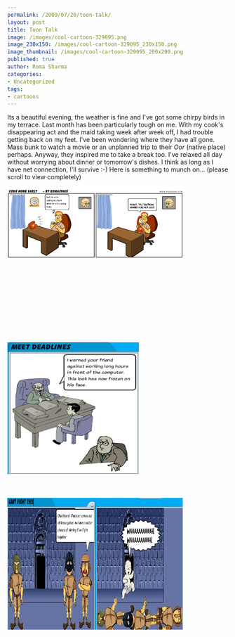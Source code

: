 ```yaml
--- 
permalink: /2009/07/20/toon-talk/
layout: post
title: Toon Talk
image: /images/cool-cartoon-329095.png
image_230x150: /images/cool-cartoon-329095_230x150.png
image_thumbnail: /images/cool-cartoon-329095_200x200.png
published: true
author: Roma Sharma
categories: 
- Uncategorized
tags:
- cartoons
---
```

Its a beautiful evening, the weather is fine and I've got some chirpy birds in my terrace. Last month has been particularly tough on me. With my cook's disappearing act and the maid taking week after week off, I had trouble getting back on my feet.  I've been wondering where they have all gone. Mass bunk to watch a movie or an unplanned trip to their <em>Oor</em> (native place) perhaps. Anyway, they inspired me to take a break too. I've relaxed all day without worrying about dinner or tomorrow's dishes. I think as long as I have net connection, I'll survive :-) Here is something to munch on... (please scroll to view completely)
<p style="overflow:auto;padding-right:5px;width:400px;height:340px;"><a href="http://www.toondoo.com/View.toon?param=329095"><img title="Toon" longdesc="toon" src="/images/cool-cartoon-329095.png" border="0" alt="Toon" /></a></p>
<!--more-->
<p style="overflow:auto;padding-right:5px;width:400px;height:340px;"><img class="alignnone size-full wp-image-1684" title="overworked_techy" src="/2009/07/overworked_techy.jpg" alt="overworked_techy" width="300" height="300" /></p>
<p style="overflow:auto;padding-right:5px;width:400px;height:340px;"><img class="alignnone size-full wp-image-1685" title="gladiators_pj" src="/2009/07/gladiators_pj.jpg" alt="gladiators_pj" width="800" height="300" /></p>
